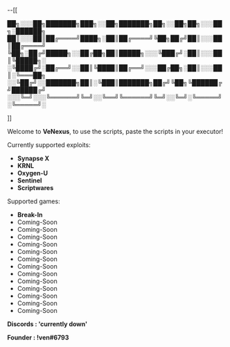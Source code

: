 --[[

██╗░░░██╗███████╗███╗░░██╗███████╗██╗░░██╗██╗░░░██╗░██████╗
██║░░░██║██╔════╝████╗░██║██╔════╝╚██╗██╔╝██║░░░██║██╔════╝
╚██╗░██╔╝█████╗░░██╔██╗██║█████╗░░░╚███╔╝░██║░░░██║╚█████╗░
░╚████╔╝░██╔══╝░░██║╚████║██╔══╝░░░██╔██╗░██║░░░██║░╚═══██╗
░░╚██╔╝░░███████╗██║░╚███║███████╗██╔╝╚██╗╚██████╔╝██████╔╝
░░░╚═╝░░░╚══════╝╚═╝░░╚══╝╚══════╝╚═╝░░╚═╝░╚═════╝░╚═════╝░

]]

Welcome to **VeNexus**, to use the scripts, paste the scripts in your executor!

Currently supported exploits:
* **Synapse X**
* **KRNL**
* **Oxygen-U**
* **Sentinel**
* **Scriptwares**

Supported games:
* **Break-In**
* Coming-Soon
* Coming-Soon
* Coming-Soon
* Coming-Soon
* Coming-Soon
* Coming-Soon
* Coming-Soon
* Coming-Soon
* Coming-Soon
* Coming-Soon
* Coming-Soon
* Coming-Soon
* Coming-Soon

**Discords : 'currently down'**

**Founder : !ven#6793**
